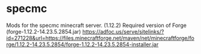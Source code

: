 # specmc
Mods for the specmc minecraft server. (1.12.2)
Required version of Forge (forge-1.12.2-14.23.5.2854.jar)
https://adfoc.us/serve/sitelinks/?id=271228&url=https://files.minecraftforge.net/maven/net/minecraftforge/forge/1.12.2-14.23.5.2854/forge-1.12.2-14.23.5.2854-installer.jar
